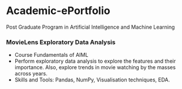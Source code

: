 # Academic-ePortfolio
Post Graduate Program in Artificial Intelligence and Machine Learning

### MovieLens Exploratory Data Analysis
  - Course Fundamentals of AIML
  - Perform exploratory data analysis to explore the features and their importance. Also, explore trends in movie watching by the masses across years.
  - Skills and Tools: Pandas, NumPy, Visualisation techniques, EDA.
